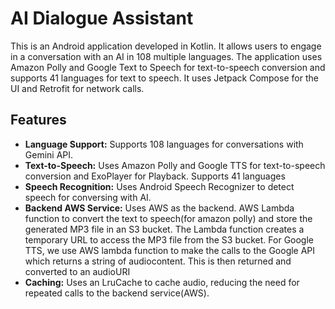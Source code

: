# AI Dialogue Assistant

This is an Android application developed in Kotlin. It allows users to engage in a conversation with an AI in 108 multiple languages. The application uses Amazon Polly and Google Text to Speech for text-to-speech conversion and supports 41 languages for text to speech. It uses Jetpack Compose for the UI and Retrofit for network calls.

## Features

- **Language Support:** Supports 108 languages for conversations with Gemini API.
- **Text-to-Speech:** Uses Amazon Polly and Google TTS for text-to-speech conversion and ExoPlayer for Playback. Supports 41 languages
- **Speech Recognition:** Uses Android Speech Recognizer to detect speech for conversing with AI.
- **Backend AWS Service:** Uses AWS as the backend. AWS Lambda function to convert the text to speech(for amazon polly) and store the generated MP3 file in an S3 bucket. The Lambda function creates a temporary URL to access the MP3 file from the S3 bucket. For Google TTS, we use AWS lambda function to make the calls to the Google API which returns a string of audiocontent. This is then returned and converted to an audioURI
- **Caching:** Uses an LruCache to cache audio, reducing the need for repeated calls to the backend service(AWS).

